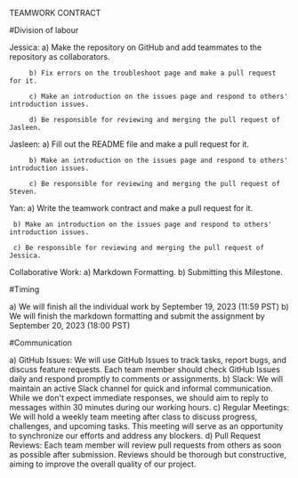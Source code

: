TEAMWORK CONTRACT

#Division of labour 

Jessica: a) Make the repository on GitHub and add teammates to the repository as collaborators.


         b) Fix errors on the troubleshoot page and make a pull request for it.
         
         c) Make an introduction on the issues page and respond to others' introduction issues.
         
         d) Be responsible for reviewing and merging the pull request of Jasleen.

Jasleen: a) Fill out the README file and make a pull request for it.

         b) Make an introduction on the issues page and respond to others' introduction issues.
         
         c) Be responsible for reviewing and merging the pull request of Steven.
         
Yan: a) Write the teamwork contract and make a pull request for it.

     b) Make an introduction on the issues page and respond to others' introduction issues.
     
     c) Be responsible for reviewing and merging the pull request of Jessica.

Collaborative Work: a) Markdown Formatting.
                    b) Submitting this Milestone.



#Timing 

a) We will finish all the individual work by September 19, 2023 (11:59 PST) 
b) We will finish the markdown formatting and submit the assignment by September 20, 2023 (18:00 PST)

#Communication

a) GitHub Issues: We will use GitHub Issues to track tasks, report bugs, and discuss feature requests. Each team member should check GitHub Issues daily and respond promptly to comments or assignments.
b) Slack: We will maintain an active Slack channel for quick and informal communication. While we don't expect immediate responses, we should aim to reply to messages within 30 minutes during our working hours.
c) Regular Meetings: We will hold a weekly team meeting after class to discuss progress, challenges, and upcoming tasks. This meeting will serve as an opportunity to synchronize our efforts and address any blockers.
d) Pull Request Reviews: Each team member will review pull requests from others as soon as possible after submission. Reviews should be thorough but constructive, aiming to improve the overall quality of our project.
